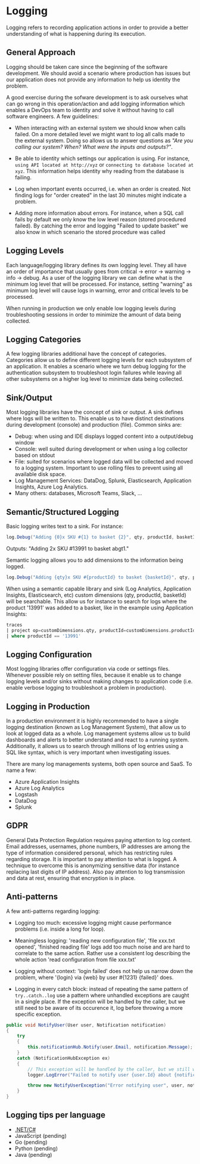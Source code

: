 # Logging

Logging refers to recording application actions in order to provide a better understanding of what is happening during its execution.

## General Approach

Logging should be taken care since the beginning of the software development. We should avoid a scenario where production has issues but our application does not provide any information to help us identity the problem.

A good exercise during the sofware development is to ask ourselves what can go wrong in this operation/action and add logging information which enables a DevOps team to identity and solve it without having to call software engineers. A few guidelines:

- When interacting with an external system we should know when calls failed. On a more detailed level we might want to log all calls made to the external system. Doing so allows us to answer questions as *"Are you calling our system? When? What were the inputs and outputs?"*.
  
- Be able to identity which settings our application is using. For instance, `using API located at http://xyz` or `connecting to database located at xyz`. This information helps identity why reading from the database is failing.

- Log when important events occurred, i.e. when an order is created. Not finding logs for "order created" in the last 30 minutes might indicate a problem.

- Adding more information about errors. For instance, when a SQL call fails by default we only know the low level reason (stored procedured failed). By catching the error and logging "Failed to update basket" we also know in which scenario the stored procedure was called

## Logging Levels

Each language/logging library defines its own logging level. They all have an order of importance that usually goes from critical &rarr; error &rarr; warning &rarr; info &rarr; debug. As a user of the logging library we can define what is the minimum log level that will be processed. For instance, setting "warning" as minimum log level will cause logs in warning, error and critical levels to be processed.

When running in production we only enable low logging levels during troubleshooting sessions in order to minimize the amount of data being collected.

## Logging Categories

A few logging libraries additional have the concept of categories. Categories allow us to define different logging levels for each subsystem of an application. It enables a scenario where we turn debug logging for the authentication subsystem to troubleshoot login failures while leaving all other subsystems on a higher log level to minimize data being collected.

## Sink/Output

Most logging libraries have the concept of sink or output. A sink defines where logs will be written to. This enable us to have distinct destinations during development (console) and production (file). Common sinks are:

- Debug: when using and IDE displays logged content into a output/debug window
- Console: well suited during development or when using a log collector based on stdout
- File: suited for scenarios where logged data will be collected and moved to a logging system. Important to use rolling files to prevent using all available disk space.
- Log Management Services: DataDog, Splunk, Elasticsearch, Application Insights, Azure Log Analytics.
- Many others: databases, Microsoft Teams, Slack, ...

## Semantic/Structured Logging

Basic logging writes text to a sink. For instance:

```C#
log.Debug("Adding {0}x SKU #{1} to basket {2}", qty, productId, basketId);
```

Outputs: "Adding 2x SKU #13991 to basket abgt1."

Semantic logging allows you to add dimensions to the information being logged.

```C#
log.Debug("Adding {qty}x SKU #{productId} to basket {basketId}", qty, productId, basketId);
```

When using a semantic capable library and sink (Log Analytics, Application Insights, Elasticsearch, etc) custom dimensions (qty, productId, basketId) will be searchable. This allow us for instance to search for logs where the product '13991' was added to a basket, like in the example using Application Insights:

```sql
traces
| project op=customDimensions.qty, productId=customDimensions.productId, basketId=customDimensions.basketId
| where productId == '13991'
```

## Logging Configuration

Most logging libraries offer configuration via code or settings files. Whenever possible rely on setting files, because it enable us to change logging levels and/or sinks without making changes to application code (i.e. enable verbose logging to troubleshoot a problem in production).

## Logging in Production

In a production environment it is highly recommended to have a single logging destination (known as Log Management System), that allow us to look at logged data as a whole. Log management systems allow us to build dashboards and alerts to better understand and react to a running system. Additionally, it allows us to search through millions of log entries using a SQL like syntax, which is very important when investigating issues.

There are many log managements systems, both open source and SaaS. To name a few:

- Azure Application Insights
- Azure Log Analytics
- Logstash
- DataDog
- Splunk

## GDPR

General Data Protection Regulation requires paying attention to log content. Email addresses, usernames, phone numbers, IP addresses are among the type of information considered personal, which has restricting rules regarding storage.
It is important to pay attention to what is logged. A technique to overcome this is anonymizing sensitive data (for instance replacing last digits of IP address).
Also pay attention to log transmission and data at rest, ensuring that encryption is in place.

## Anti-patterns

A few anti-patterns regarding logging:

- Logging too much: excessive logging might cause performance problems (i.e. inside a long for loop).

- Meaningless logging: 'reading new configuration file', 'file xxx.txt opened', 'finished reading file' logs add too much noise and are hard to correlate to the same action. Rather use a consistent log describing the whole action 'read configuration from file xxx.txt'

- Logging without context: 'login failed' does not help us narrow down the problem, where '{login} via {web} by user #{1231} {failed}' does.
  
- Logging in every catch block: instead of repeating the same pattern of `try..catch..log` use a pattern where unhandled exceptions are caught in a single place. If the exception will be handled by the caller, but we still need to be aware of its occurence it, log before throwing a more specific exception.

```C#
public void NotifyUser(User user, Notification notification)
{
    try
    {
        this.notificationHub.Notify(user.Email, notification.Message);
    }
    catch (NotificationHubException ex)
    {
        // This exception will be handled by the caller, but we still want to find when it happens
        logger.LogError("Failed to notify user {user.Id} about {notification.Type}", ex);

        throw new NotifyUserException("Error notifying user", user, notification, ex);
    }
}
```

## Logging tips per language

- [.NET/C#](./DevOps-Logging-CSharp.md)
- JavaScript (pending)
- Go (pending)
- Python (pending)
- Java (pending)